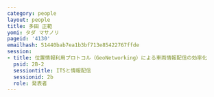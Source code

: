```yaml
---
category: people
layout: people
title: 多田 正範
yomi: タダ マサノリ
pageid: '4130'
emailhash: 51440bab7ea1b3bf713e85422767ffde
session:
- title: 位置情報利用プロトコル（GeoNetworking）による車両情報配信の効率化
  psid: 2B-2
  sessiontitle: ITSと情報配信
  sessionid: 2b
  role: 発表者
---
```

